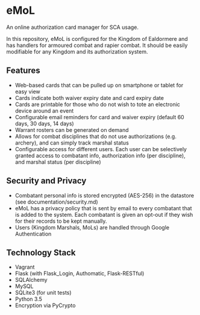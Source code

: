 # eMoL

An online authorization card manager for SCA usage.

In this repository, eMoL is configured for the Kingdom of Ealdormere and has
handlers for armoured combat and rapier combat. It should be easily modifiable
for any Kingdom and its authorization system.

## Features
* Web-based cards that can be pulled up on smartphone or tablet for easy view
* Cards indicate both waiver expiry date and card expiry date
* Cards are printable for those who do not wish to tote an electronic device
around an event
* Configurable email reminders for card and waiver expiry (default 60 days, 30
days, 14 days)
* Warrant rosters can be generated on demand
* Allows for combat disciplines that do not use authorizations (e.g. archery),
and can simply track marshal status
* Configurable access for different users. Each user can be selectively granted
access to combatant info, authorization info (per discipline), and marshal
status (per discipline)

## Security and Privacy
* Combatant personal info is stored encrypted (AES-256) in the datastore
(see documentation/security.md)
* eMoL has a privacy policy that is sent by email to every combatant that is
added to the system. Each combatant is given an opt-out if they wish for their
records to be kept manually.
* Users (Kingdom Marshals, MoLs) are handled through Google Authentication

## Technology Stack
* Vagrant
* Flask (with Flask_Login, Authomatic, Flask-RESTful)
* SQLAlchemy
* MySQL
* SQLite3 (for unit tests)
* Python 3.5
* Encryption via PyCrypto
